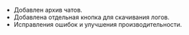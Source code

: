 - Добавлен архив чатов.
- Добавлена отдельная кнопка для скачивания логов.
- Исправления ошибок и улучшения производительности.

